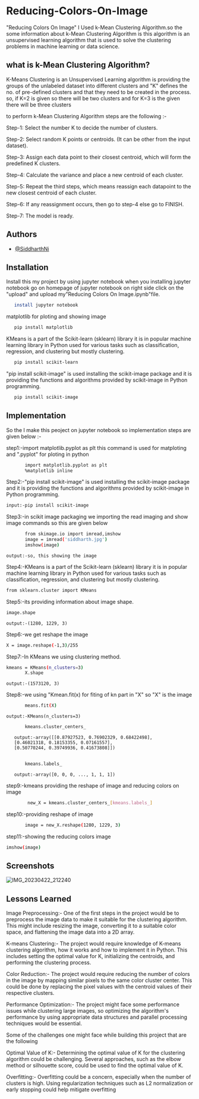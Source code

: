 
# Reducing-Colors-On-Image

"Reducing Colors On Image" I Used k-Mean Clustering Algorithm.so the some information about k-Mean Clustering Algorithm is this algorithm is an unsupervised learning algorithm that is used to solve the clustering problems in machine learning or data science.

## what is k-Mean Clustering Algorithm?

K-Means Clustering is an Unsupervised Learning algorithm is providing the groups of the unlabeled dataset into different clusters and "K" defines the no. of pre-defined clusters and that they need to be created in the process. so, if K=2 is given so there will be two clusters and for K=3 is the given there will be three clusters

to perform k-Mean Clustering Algorithm steps are the following :-

Step-1: Select the number K to decide the number of clusters.

Step-2: Select random K points or centroids. (It can be other from the input dataset).

Step-3: Assign each data point to their closest centroid, which will form the predefined K clusters.

Step-4: Calculate the variance and place a new centroid of each cluster.

Step-5: Repeat the third steps, which means reassign each datapoint to the new closest centroid of each cluster.

Step-6: If any reassignment occurs, then go to step-4 else go to FINISH.

Step-7: The model is ready.


## Authors

- [@SiddharthNi](https://github.com/SiddharthNi)


## Installation

Install this my project by using jupyter notebook
when you installing jupyter notebook go on homepage of jupyter notebook on right side click on the "upload" and upload my"Reducing Colors On Image.ipynb"file. 


```bash
   install jupyter notebook
```
   matplotlib for ploting and showing image
```bash
   pip install matplotlib
```
   KMeans is a part of the Scikit-learn (sklearn) library it is in popular machine learning library in Python used for various tasks such as classification, regression, and clustering but mostly clustering.
```bash
   pip install scikit-learn
```

   "pip install scikit-image" is used  installing the scikit-image package and it is providing the functions and algorithms provided by scikit-image in  Python programming.
```bash
   pip install scikit-image
```
   
## Implementation

So the I make this peoject on jupyter notebook so  implementation steps are given below :-

step1:-import matplotlib.pyplot as plt this command is used for matploting and ".pyplot" for ploting in python
```bash
       import matplotlib.pyplot as plt
       %matplotlib inline

```

Step2:-"pip install scikit-image" is used installing the scikit-image package and it is providing the functions and algorithms provided by scikit-image in Python programming.
```bash
input:-pip install scikit-image
```
Step3:-in scikit image packaging we importing the read imaging and show image commands so this are given below
```bash
       from skimage.io import imread,imshow
       image = imread('siddharth.jpg')
       imshow(image)
```
    output:-so, this showing the image

Step4:-KMeans is a part of the Scikit-learn (sklearn) library it is in popular machine learning library in Python used for various tasks such as classification, regression, and clustering but mostly clustering.
```bash
from sklearn.cluster import KMeans
```
Step5:-its providing information about image shape.
```bash
image.shape
```
    output:-(1280, 1229, 3)

Step6:-we get reshape the image
```bash
X = image.reshape(-1,3)/255
```
Step7:-In KMeans we using clustering method.
```bash
kmeans = KMeans(n_clusters=3)
       X.shape
```
    output:-(1573120, 3)

Step8:-we using "Kmean.fit(x) for fiting of kn part in "X" so "X" is the image

```bash
       means.fit(X)
```
    output:-KMeans(n_clusters=3)

```bash
       kmeans.cluster_centers_
```
       
       output:-array([[0.87927523, 0.76902329, 0.68422498],
       [0.46021318, 0.18153355, 0.07161557],
       [0.50770244, 0.39749936, 0.41673808]])

```bash
        
       kmeans.labels_
```
       
       output:-array([0, 0, 0, ..., 1, 1, 1])
       
step9:-kmeans providing the reshape of image and reducing colors on image
```bash
        new_X = kmeans.cluster_centers_[kmeans.labels_]
```
step10:-providing reshape of image
```bash
       image = new_X.reshape(1280, 1229, 3)
```
step11:-showing the reducing colors image
```bash
imshow(image)
```


    
## Screenshots
![IMG_20230422_212240](https://user-images.githubusercontent.com/116881073/233798903-d137b0b4-421c-4546-a6db-c9d86f563195.jpg)



## Lessons Learned

Image Preprocessing:- One of the first steps in the project would be to preprocess the image data to make it suitable for the clustering algorithm. This might include resizing the image, converting it to a suitable color space, and flattening the image data into a 2D array.

K-means Clustering:- The project would require knowledge of K-means clustering algorithm, how it works and how to implement it in Python. This includes setting the optimal value for K, initializing the centroids, and performing the clustering process.

Color Reduction:- The project would require reducing the number of colors in the image by mapping similar pixels to the same color cluster center. This could be done by replacing the pixel values with the centroid values of their respective clusters.

Performance Optimization:- The project might face some performance issues while clustering large images, so optimizing the algorithm's performance by using appropriate data structures and parallel processing techniques would be essential.

Some of the challenges one might face while building this project that are the following

Optimal Value of K:- Determining the optimal value of K for the clustering algorithm could be challenging. Several approaches, such as the elbow method or silhouette score, could be used to find the optimal value of K.

Overfitting:- Overfitting could be a concern, especially when the number of clusters is high. Using regularization techniques such as L2 normalization or early stopping could help mitigate overfitting



       



